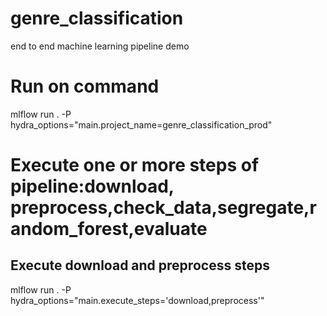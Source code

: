 # genre_classification
end to end machine learning pipeline demo

# Run on command
mlflow run . -P hydra_options="main.project_name=genre_classification_prod"

# Execute one or more steps of pipeline:download, preprocess,check_data,segregate,random_forest,evaluate
## Execute download and preprocess steps
mlflow run . -P hydra_options="main.execute_steps='download,preprocess'"
